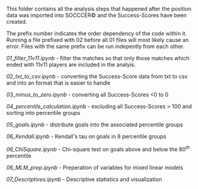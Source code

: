 This folder contains all the analysis steps that happened after the position data was imported into SOCCCER© and the Success-Scores have been created. <br>

The prefix number indicates the order dependency of the code within it. Running a file prefixed with 02 before all 01 files will most likely cause an error. Files with the same prefix can be run indepently from each other. <br>

*01_filter_11v11.ipynb* - filter the matches so that only those matches which ended with 11v11 players are included in the analyis. <br>

*02_txt_to_csv.ipynb* - converting the Success-Score data from txt to csv and into an format that is easier to handle <br>

*03_minus_to_zero.ipynb* - converting all Success-Scores <0  to 0 <br>

*04_percentile_calculation.ipynb* - excluding all Success-Scores > 100 and sorting into percentile groups <br>

*05_goals.ipynb* - distribute goals into the associated percentile groups <br>

*06_Kendall.ipynb* - Kendall's tau on goals in 8 percentile groups <br>

*06_ChiSquare.ipynb* - Chi-square test on goals above and below the $80^{th}$ percentile <br>

*06_MLM_prep.ipynb* - Preperation of variables for mixed linear models <br>

*07_Descriptives.ipynb* - Descriptive statistics and visualization <br>


